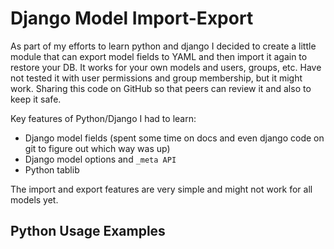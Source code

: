 # Django Model Import-Export
As part of my efforts to learn python and django I decided to create a little module that can export model fields to YAML and then import it again to restore your DB.  It works for your own models and users, groups, etc.  Have not tested it with user permissions and group membership, but it might work. Sharing this code on GitHub so that peers can review it and also to keep it safe.

Key features of Python/Django I had to learn:
- Django model fields (spent some time on docs and even django code on git to figure out which way was up)
- Django model options and `_meta API`
- Python tablib

The import and export features are very simple and might not work for all models yet.

## Python Usage Examples

